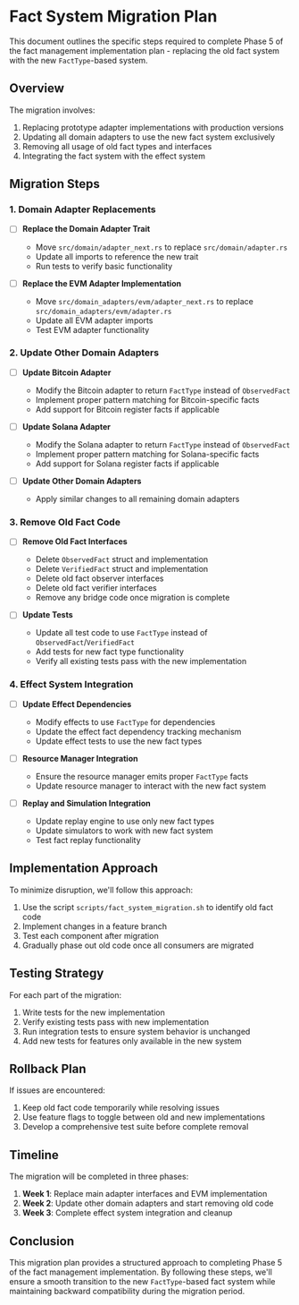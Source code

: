 # Fact System Migration Plan

This document outlines the specific steps required to complete Phase 5 of the fact management implementation plan - replacing the old fact system with the new `FactType`-based system.

## Overview

The migration involves:

1. Replacing prototype adapter implementations with production versions
2. Updating all domain adapters to use the new fact system exclusively
3. Removing all usage of old fact types and interfaces
4. Integrating the fact system with the effect system

## Migration Steps

### 1. Domain Adapter Replacements

- [ ] **Replace the Domain Adapter Trait**
  - Move `src/domain/adapter_next.rs` to replace `src/domain/adapter.rs`
  - Update all imports to reference the new trait
  - Run tests to verify basic functionality

- [ ] **Replace the EVM Adapter Implementation**
  - Move `src/domain_adapters/evm/adapter_next.rs` to replace `src/domain_adapters/evm/adapter.rs`
  - Update all EVM adapter imports
  - Test EVM adapter functionality

### 2. Update Other Domain Adapters

- [ ] **Update Bitcoin Adapter**
  - Modify the Bitcoin adapter to return `FactType` instead of `ObservedFact`
  - Implement proper pattern matching for Bitcoin-specific facts
  - Add support for Bitcoin register facts if applicable

- [ ] **Update Solana Adapter**
  - Modify the Solana adapter to return `FactType` instead of `ObservedFact`
  - Implement proper pattern matching for Solana-specific facts
  - Add support for Solana register facts if applicable

- [ ] **Update Other Domain Adapters**
  - Apply similar changes to all remaining domain adapters

### 3. Remove Old Fact Code

- [ ] **Remove Old Fact Interfaces**
  - Delete `ObservedFact` struct and implementation
  - Delete `VerifiedFact` struct and implementation
  - Delete old fact observer interfaces
  - Delete old fact verifier interfaces
  - Remove any bridge code once migration is complete

- [ ] **Update Tests**
  - Update all test code to use `FactType` instead of `ObservedFact`/`VerifiedFact`
  - Add tests for new fact type functionality
  - Verify all existing tests pass with the new implementation

### 4. Effect System Integration

- [ ] **Update Effect Dependencies**
  - Modify effects to use `FactType` for dependencies
  - Update the effect fact dependency tracking mechanism
  - Update effect tests to use the new fact types

- [ ] **Resource Manager Integration**
  - Ensure the resource manager emits proper `FactType` facts
  - Update resource manager to interact with the new fact system

- [ ] **Replay and Simulation Integration**
  - Update replay engine to use only new fact types
  - Update simulators to work with new fact system
  - Test fact replay functionality

## Implementation Approach

To minimize disruption, we'll follow this approach:

1. Use the script `scripts/fact_system_migration.sh` to identify old fact code
2. Implement changes in a feature branch
3. Test each component after migration
4. Gradually phase out old code once all consumers are migrated

## Testing Strategy

For each part of the migration:

1. Write tests for the new implementation
2. Verify existing tests pass with new implementation
3. Run integration tests to ensure system behavior is unchanged
4. Add new tests for features only available in the new system

## Rollback Plan

If issues are encountered:

1. Keep old fact code temporarily while resolving issues
2. Use feature flags to toggle between old and new implementations
3. Develop a comprehensive test suite before complete removal

## Timeline

The migration will be completed in three phases:

1. **Week 1**: Replace main adapter interfaces and EVM implementation
2. **Week 2**: Update other domain adapters and start removing old code
3. **Week 3**: Complete effect system integration and cleanup

## Conclusion

This migration plan provides a structured approach to completing Phase 5 of the fact management implementation. By following these steps, we'll ensure a smooth transition to the new `FactType`-based fact system while maintaining backward compatibility during the migration period. 